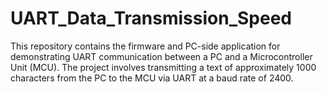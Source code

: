 # UART_Data_Transmission_Speed
This repository contains the firmware and PC-side application for demonstrating UART communication between a PC and a Microcontroller Unit (MCU). The project involves transmitting a text of approximately 1000 characters from the PC to the MCU via UART at a baud rate of 2400.
